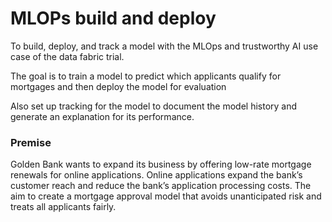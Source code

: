 # MLOPs build and deploy


To build, deploy, and track a model with the MLOps and trustworthy AI use case of the data fabric trial.

The goal is to train a model to predict which applicants qualify for mortgages and then deploy the model for evaluation

Also set up tracking for the model to document the model history and generate an explanation for its performance.


### Premise

Golden Bank wants to expand its business by offering low-rate mortgage renewals for online applications. Online applications expand the bank’s customer reach and reduce the bank’s application processing costs.  The aim to create a mortgage approval model that avoids unanticipated risk and treats all applicants fairly.